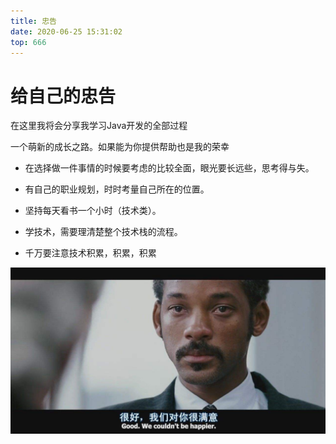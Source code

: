```yaml
---
title: 忠告
date: 2020-06-25 15:31:02
top: 666
---
```






# 给自己的忠告

在这里我将会分享我学习Java开发的全部过程

一个萌新的成长之路。如果能为你提供帮助也是我的荣幸

+ 在选择做一件事情的时候要考虑的比较全面，眼光要长远些，思考得与失。

+ 有自己的职业规划，时时考量自己所在的位置。

+ 坚持每天看书一个小时（技术类）。

+ 学技术，需要理清楚整个技术栈的流程。

+ 千万要注意技术积累，积累，积累

  

![0d3cd0c74b45eb2abc59eaf286bfdc7c](自己的忠告/0d3cd0c74b45eb2abc59eaf286bfdc7c.jpg)